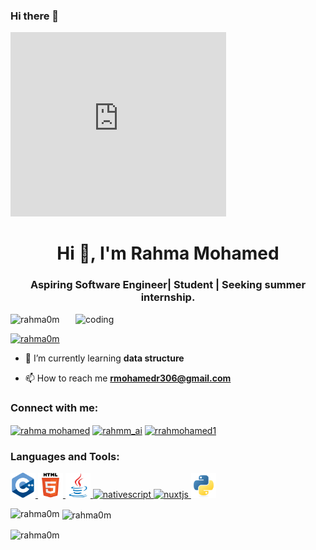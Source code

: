 ### Hi there 👋

<iframe src="https://assets.pinterest.com/ext/embed.html?id=18225573484719510" height="295" width="345" frameborder="0" scrolling="no" ></iframe>

<h1 align="center">Hi 👋, I'm Rahma Mohamed</h1>
<h3 align="center">Aspiring Software Engineer| Student | Seeking summer internship.</h3>
<img align="right" alt="coding" width="400" src="https://i.pinimg.com/564x/bb/06/32/bb063239e57b208e973e7f27e2fbd6a2.jpg">

<p align="left"> <img src="https://komarev.com/ghpvc/?username=rahma0m&label=Profile%20views&color=0e75b6&style=flat" alt="rahma0m" /> </p>

<p align="left"> <a href="https://github.com/ryo-ma/github-profile-trophy"><img src="https://github-profile-trophy.vercel.app/?username=rahma0m" alt="rahma0m" /></a> </p>

- 🌱 I’m currently learning **data structure**

- 📫 How to reach me **rmohamedr306@gmail.com**

<h3 align="left">Connect with me:</h3>
<p align="left">
<a href="https://linkedin.com/in/rahma mohamed" target="blank"><img align="center" src="https://raw.githubusercontent.com/rahuldkjain/github-profile-readme-generator/master/src/images/icons/Social/linked-in-alt.svg" alt="rahma mohamed" height="30" width="40" /></a>
<a href="https://instagram.com/rahmm_ai" target="blank"><img align="center" src="https://raw.githubusercontent.com/rahuldkjain/github-profile-readme-generator/master/src/images/icons/Social/instagram.svg" alt="rahmm_ai" height="30" width="40" /></a>
<a href="https://www.leetcode.com/rrahmohamed1" target="blank"><img align="center" src="https://raw.githubusercontent.com/rahuldkjain/github-profile-readme-generator/master/src/images/icons/Social/leet-code.svg" alt="rrahmohamed1" height="30" width="40" /></a>
</p>

<h3 align="left">Languages and Tools:</h3>
<p align="left"> <a href="https://www.w3schools.com/cpp/" target="_blank" rel="noreferrer"> <img src="https://raw.githubusercontent.com/devicons/devicon/master/icons/cplusplus/cplusplus-original.svg" alt="cplusplus" width="40" height="40"/> </a> <a href="https://www.w3.org/html/" target="_blank" rel="noreferrer"> <img src="https://raw.githubusercontent.com/devicons/devicon/master/icons/html5/html5-original-wordmark.svg" alt="html5" width="40" height="40"/> </a> <a href="https://www.java.com" target="_blank" rel="noreferrer"> <img src="https://raw.githubusercontent.com/devicons/devicon/master/icons/java/java-original.svg" alt="java" width="40" height="40"/> </a> <a href="https://nativescript.org/" target="_blank" rel="noreferrer"> <img src="https://raw.githubusercontent.com/detain/svg-logos/780f25886640cef088af994181646db2f6b1a3f8/svg/nativescript.svg" alt="nativescript" width="40" height="40"/> </a> <a href="https://nuxtjs.org/" target="_blank" rel="noreferrer"> <img src="https://www.vectorlogo.zone/logos/nuxtjs/nuxtjs-icon.svg" alt="nuxtjs" width="40" height="40"/> </a> <a href="https://www.python.org" target="_blank" rel="noreferrer"> <img src="https://raw.githubusercontent.com/devicons/devicon/master/icons/python/python-original.svg" alt="python" width="40" height="40"/> </a> </p>

<p><img align="left" src="https://github-readme-stats.vercel.app/api/top-langs?username=rahma0m&show_icons=true&locale=en&layout=compact" alt="rahma0m" /></p>

<p>&nbsp;<img align="center" src="https://github-readme-stats.vercel.app/api?username=rahma0m&show_icons=true&locale=en" alt="rahma0m" /></p>

<p><img align="center" src="https://github-readme-streak-stats.herokuapp.com/?user=rahma0m&" alt="rahma0m" /></p>
